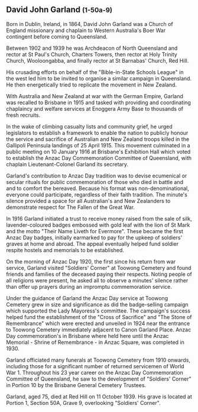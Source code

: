 ## David John Garland <small>(1-50a-9)</small>

Born in Dublin, Ireland, in 1864, David John Garland was a Church of England missionary and chaplain to Western Australia's Boer War contingent before coming to Queensland.

Between 1902 and 1939 he was Archdeacon of North Queensland and rector at St Paul's Church, Charters Towers, then rector at Holy Trinity Church, Wooloongabba, and finally rector at St Barnabas' Church, Red Hill.

His crusading efforts on behalf of the "Bible-in-State Schools League" in the west led him to be invited to organise a similar campaign in Queensland. He then energetically tried to replicate the movement in New Zealand. 

With Australia and New Zealand at war with the German Empire, Garland was recalled to Brisbane in 1915 and tasked with providing and coordinating chaplaincy and welfare services at Enoggera Army Base to thousands of fresh recruits. 

In the wake of climbing casualty lists and community grief, he urged legislators to establish a framework to enable the nation to publicly honour the service and sacrifice of Australian and New Zealand troops killed in the Gallipoli Peninsula landings of 25 April 1915. This movement culminated in a public meeting on 10 January 1916 at Brisbane's Exhibition Hall which voted to establish the Anzac Day Commemoration Committee of Queensland, with chaplain Lieutenant-Colonel Garland its secretary. 

Garland's contribution to Anzac Day tradition was to devise ecumenical or secular rituals for public commemoration of those who died in battle and and to comfort the bereaved. Because his format was non-denominational, everyone could participate, regardless of their faith tradition. The minute's silence provided a space for all Australian's and New Zealanders to demonstrate respect for The Fallen of the Great War. 

In 1916 Garland initiated a trust to receive money raised from the sale of silk, lavender-coloured badges embossed with gold leaf with the lion of St Mark and the motto "Their Name Liveth for Evermore". These became the first Anzac Day badges, initially earmarked to pay for the upkeep of soldiers' graves at home and abroad. The appeal eventually helped fund soldier respite hostels and memorials to be established. 

On the morning of Anzac Day 1920, the first since his return from war service, Garland visited "Soldiers' Corner" at Toowong Cemetery and found friends and families of the deceased paying their respects. Noting people of all religions were present, he asked all to observe a minutes' silence rather than offer up prayers during an impromptu commemoration service. 

Under the guidance of Garland the Anzac Day service at Toowong Cemetery grew in size and significance as did the badge-selling campaign which supported the Lady Mayoress's committee. The campaign's success helped fund the establishment of the "Cross of Sacrifice" and "The Stone of Remembrance" which were erected and unveiled in 1924 near the entrance to Toowong Cemetery immediately adjacent to Canon Garland Place. Anzac Day commemoration's in Brisbane where held here until the Anzac Memorial - Shrine of Remembrance - in Anzac Square, was completed in 1930.

Garland officiated many funerals at Toowong Cemetery from 1910 onwards, including those for a significant number of returned servicemen of World War 1. Throughout his 23 year career on the Anzac Day Commemoration Committee of Queensland, he saw to the development of "Soldiers' Corner" in Portion 10 by the Brisbane General Cemetery Trustees.

Garland, aged 75, died at Red Hill on 11 October 1939. His grave is located at Portion 1, Section 50A, Grave 9, overlooking "Soldiers' Corner".
